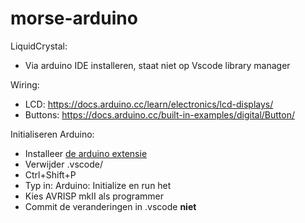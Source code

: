 # morse-arduino

LiquidCrystal:

-   Via arduino IDE installeren, staat niet op Vscode library manager

Wiring:

-   LCD: https://docs.arduino.cc/learn/electronics/lcd-displays/
-   Buttons: https://docs.arduino.cc/built-in-examples/digital/Button/

Initialiseren Arduino:

-   Installeer [de arduino extensie](https://github.com/microsoft/vscode-arduino)
-   Verwijder .vscode/
-   Ctrl+Shift+P
-   Typ in: Arduino: Initialize en run het
-   Kies AVRISP mkII als programmer
-   Commit de veranderingen in .vscode **niet**
